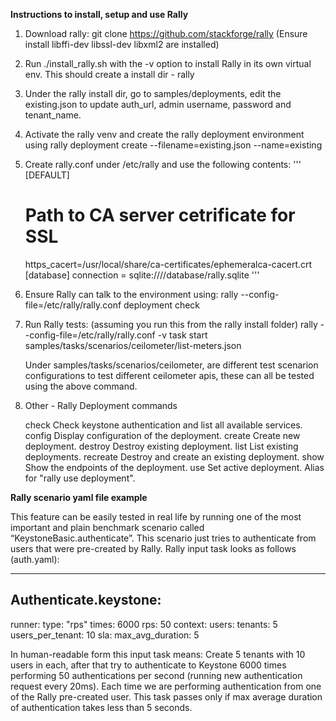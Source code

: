 **Instructions to install, setup and use Rally**

1. Download rally: git clone https://github.com/stackforge/rally
  (Ensure install libffi-dev libssl-dev libxml2 are installed)

2. Run ./install_rally.sh with the -v option to install Rally in its
   own virtual env. This should create a install dir - rally

3. Under the rally install dir, go to samples/deployments, edit the
   existing.json to update auth_url, admin username, password and tenant_name.

4. Activate the rally venv and create the rally deployment environment using
   rally deployment create --filename=existing.json --name=existing

5. Create rally.conf under /etc/rally and use the following contents:
   '''
   [DEFAULT]
   # Path to CA server cetrificate for SSL
   https_cacert=/usr/local/share/ca-certificates/ephemeralca-cacert.crt
   [database]
   connection = sqlite:///<your path of rally install dir>/database/rally.sqlite
   '''
6. Ensure Rally can talk to the environment using:
   rally --config-file=/etc/rally/rally.conf  deployment check

7. Run Rally tests: (assuming you run this from the rally install folder)
   rally --config-file=/etc/rally/rally.conf -v task start samples/tasks/scenarios/ceilometer/list-meters.json

   Under samples/tasks/scenarios/ceilometer, are different test scenarion configurations to test
   different ceilometer apis, these can all be tested using the above command.


8. Other - Rally Deployment commands

    check Check keystone authentication and list all available services.
    config Display configuration of the deployment.
    create Create new deployment.
    destroy Destroy existing deployment.
    list List existing deployments.
    recreate Destroy and create an existing deployment.
    show Show the endpoints of the deployment.
    use Set active deployment. Alias for "rally use deployment".


**Rally scenario yaml file example**

This feature can be easily tested in real life by running one of the most important and plain benchmark scenario called
“KeystoneBasic.authenticate”. This scenario just tries to authenticate from users that were pre-created by Rally. Rally
input task looks as follows (auth.yaml):


---
Authenticate.keystone:
-
runner:
type: "rps"
times: 6000
rps: 50
context:
users:
tenants: 5
users_per_tenant: 10
sla:
max_avg_duration: 5


In human-readable form this input task means: Create 5 tenants with 10 users in each, after that try to authenticate
to Keystone 6000 times performing 50 authentications per second (running new authentication request every 20ms).
Each time we are performing authentication from one of the Rally pre-created user. This task passes only if max
average duration of authentication takes less than 5 seconds.